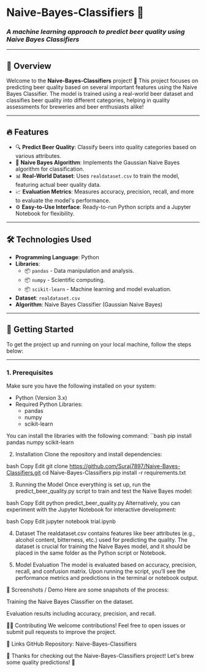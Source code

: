 # **Naive-Bayes-Classifiers** 🍻  
### *A machine learning approach to predict beer quality using Naive Bayes Classifiers*

---

## 📌 **Overview**
Welcome to the **Naive-Bayes-Classifiers** project! 🍺 This project focuses on predicting beer quality based on several important features using the Naive Bayes Classifier. The model is trained using a real-world beer dataset and classifies beer quality into different categories, helping in quality assessments for breweries and beer enthusiasts alike!

---

## 🔥 **Features**
- 🔍 **Predict Beer Quality**: Classify beers into quality categories based on various attributes.  
- 🧠 **Naive Bayes Algorithm**: Implements the Gaussian Naive Bayes algorithm for classification.  
- 📊 **Real-World Dataset**: Uses `realdataset.csv` to train the model, featuring actual beer quality data.  
- 📈 **Evaluation Metrics**: Measures accuracy, precision, recall, and more to evaluate the model's performance.  
- ⚙️ **Easy-to-Use Interface**: Ready-to-run Python scripts and a Jupyter Notebook for flexibility.

---

## 🛠 **Technologies Used**
- **Programming Language**: Python  
- **Libraries**:  
  - 📦 `pandas` - Data manipulation and analysis.  
  - 📦 `numpy` - Scientific computing.  
  - 📦 `scikit-learn` - Machine learning and model evaluation.  
- **Dataset**: `realdataset.csv`  
- **Algorithm**: Naive Bayes Classifier (Gaussian Naive Bayes)

---

## 🚀 **Getting Started**
To get the project up and running on your local machine, follow the steps below:

---

### **1. Prerequisites**
Make sure you have the following installed on your system:
- Python (Version 3.x)
- Required Python Libraries:
  - pandas
  - numpy
  - scikit-learn

You can install the libraries with the following command:
``bash
pip install pandas numpy scikit-learn

2. Installation
Clone the repository and install dependencies:

bash
Copy
Edit
git clone https://github.com/Suraj7897/Naive-Bayes-Classifiers.git
cd Naive-Bayes-Classifiers
pip install -r requirements.txt

3. Running the Model
Once everything is set up, run the predict_beer_quality.py script to train and test the Naive Bayes model:

bash
Copy
Edit
python predict_beer_quality.py
Alternatively, you can experiment with the Jupyter Notebook for interactive development:

bash
Copy
Edit
jupyter notebook trial.ipynb

4. Dataset
The realdataset.csv contains features like beer attributes (e.g., alcohol content, bitterness, etc.) used for predicting the quality.
The dataset is crucial for training the Naive Bayes model, and it should be placed in the same folder as the Python script or Notebook.

5. Model Evaluation
The model is evaluated based on accuracy, precision, recall, and confusion matrix. Upon running the script, you’ll see the performance metrics and predictions in the terminal or notebook output.

📸 Screenshots / Demo
Here are some snapshots of the process:


Training the Naive Bayes Classifier on the dataset.


Evaluation results including accuracy, precision, and recall.

🧑‍💻 Contributing
We welcome contributions! Feel free to open issues or submit pull requests to improve the project.

🔗 Links
GitHub Repository: Naive-Bayes-Classifiers

🎉 Thanks for checking out the Naive-Bayes-Classifiers project! Let's brew some quality predictions! 🍻
